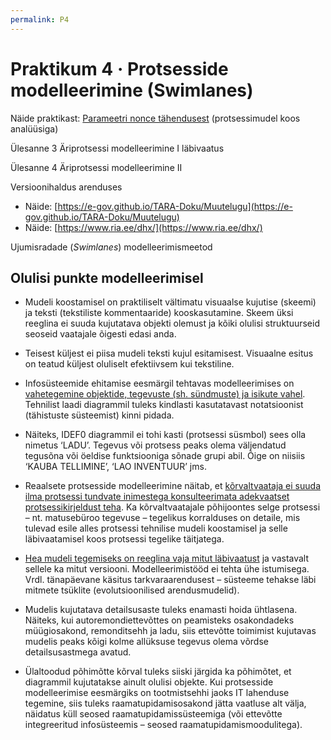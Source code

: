 ```yaml
---
permalink: P4
---
```


# Praktikum 4 · Protsesside modelleerimine (Swimlanes)

Näide praktikast: [Parameetri nonce tähendusest](https://e-gov.github.io/TARA-Doku/Nonss) (protsessimudel koos analüüsiga)

Ülesanne 3 Äriprotsessi modelleerimine I läbivaatus

Ülesanne 4 Äriprotsessi modelleerimine II

Versioonihaldus arenduses
- Näide: [https://e-gov.github.io/TARA-Doku/Muutelugu](https://e-gov.github.io/TARA-Doku/Muutelugu)
- Näide: [https://www.ria.ee/dhx/](https://www.ria.ee/dhx/)

Ujumisradade (_Swimlanes_) modelleerimismeetod

## Olulisi punkte modelleerimisel

-  Mudeli koostamisel on praktiliselt vältimatu visuaalse kujutise (skeemi) ja teksti   (tekstiliste kommentaaride) kooskasutamine. Skeem üksi reeglina ei suuda   kujutatava objekti olemust ja kõiki olulisi struktuurseid seoseid vaatajale   õigesti edasi anda.

-  Teisest küljest ei piisa mudeli teksti kujul esitamisest.   Visuaalne esitus on teatud küljest oluliselt efektiivsem kui tekstiline.

-  Infosüsteemide ehitamise eesmärgil tehtavas   modelleerimises on <u>vahetegemine objektide, tegevuste (sh. sündmuste) ja   isikute vahel</u>. Tehnilist laadi diagrammil tuleks kindlasti kasutatavast   notatsioonist (tähistuste süsteemist) kinni pidada.

-  Näiteks, IDEF0 diagrammil ei tohi kasti (protsessi   süsmbol) sees olla nimetus ‘LADU’. Tegevus või protsess peaks olema väljendatud   tegusõna või öeldise funktsiooniga sõnade grupi abil. Õige on niisiis ‘KAUBA   TELLIMINE’, ‘LAO INVENTUUR’ jms.

- Reaalsete protsesside modelleerimine näitab, et <u>kõrvaltvaataja   ei suuda ilma protsessi tundvate inimestega konsulteerimata adekvaatset   protsessikirjeldust teha</u>. Ka kõrvaltvaatajale põhijoontes selge protsessi   – nt. matusebüroo tegevuse – tegelikus korralduses on detaile, mis tulevad esile   alles protsessi tehnilise mudeli koostamisel ja selle läbivaatamisel koos   protsessi tegelike täitjatega.

- <u>Hea mudeli tegemiseks on reeglina vaja mitut   läbivaatust</u> ja vastavalt sellele ka mitut versiooni. Modelleerimistööd ei   tehta ühe istumisega. Vrdl. tänapäevane käsitus tarkvaraarendusest – süsteeme   tehakse läbi mitmete tsüklite (evolutsioonilised arendusmudelid).

-  Mudelis kujutatava detailsusaste tuleks enamasti hoida   ühtlasena. Näiteks, kui autoremondiettevõttes on peamisteks osakondadeks müügiosakond,   remonditsehh ja ladu, siis ettevõtte toimimist kujutavas mudelis peaks kõigi   kolme allüksuse tegevus olema võrdse detailsusastmega avatud.

-  Ülaltoodud põhimõtte kõrval tuleks siiski järgida ka   põhimõtet, et diagrammil kujutatakse ainult olulisi objekte. Kui protsesside   modelleerimise eesmärgiks on tootmistsehhi jaoks IT lahenduse tegemine, siis   tuleks raamatupidamisosakond jätta vaatluse alt välja, näidatus küll seosed   raamatupidamissüsteemiga (või ettevõtte integreeritud infosüsteemis – seosed   raamatupidamismoodulitega).
